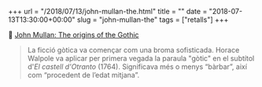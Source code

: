 +++
url = "/2018/07/13/john-mullan-the.html"
title = ""
date = "2018-07-13T13:30:00+00:00"
slug = "john-mullan-the"
tags = ["retalls"]
+++

📎 [John Mullan: The origins of the Gothic](https://www.bl.uk/romantics-and-victorians/articles/the-origins-of-the-gothic#)

> La ficció gòtica va començar com una broma sofisticada. Horace Walpole va aplicar per primera vegada la paraula "gòtic" en el subtítol d'*El castell d'Otranto* (1764). Significava més o menys “bàrbar”, així com “procedent de l’edat mitjana”.

